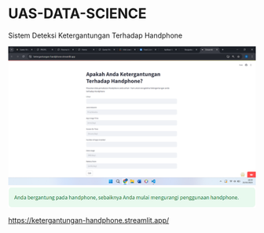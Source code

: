 # UAS-DATA-SCIENCE

Sistem Deteksi Ketergantungan Terhadap Handphone

![UAS-DS](ds-images/data-science.png)
![UAS-DS](ds-images/data-science-2.png)

https://ketergantungan-handphone.streamlit.app/
